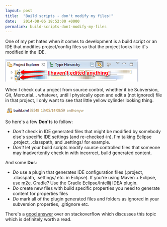 ```yaml
---
layout: post
title:  "Build scripts - don't modify my files!"
date:   2014-08-06 18:52:00 +0000
permalink: build-scripts-dont-modify-my-files
---
```


One of my pet hates when it comes to development is a build script or an IDE that modifies project/config files so that the project looks like it's modified in the IDE.

![Modified](/assets/img/2014-08-06-modified-scm-project.png)

When I check out a project from source control, whether it be Subversion, Git, Mercurial... whatever, until I physically open and edit a (not ignored) file in that project, I only want to see that little yellow cylinder looking thing.

![Unchanged](/assets/img/2014-08-06-unchanged-scm.png)

So here's a few **Don't**s to follow:

* *Don't* check in IDE generated files that might be modified by somebody else's specific IDE settings (and re-checked-in). I'm talking Eclipse .project, .classpath, and .settings/ for example.
* *Don't* let your build scripts modify source controlled files that someone may inadvertently check in with incorrect, build generated content.

And some **Do**s:

* *Do* use a plugin that generates IDE configuration files (.project, .classpath, .settings/ etc. in Eclipse). If you're using Maven + Eclipse, use [m2e](https://www.eclipse.org/m2e/). Gradle? Use the Gradle Eclipse/Intellij IDEA plugin.
* *Do* create new files with build specific properties you need to generate content for properties files
* *Do* mark all of the plugin generated files and folders as ignored in your subversion properties, .gitignore etc.

There's a [good answer](http://stackoverflow.com/a/337317/2309046) over on stackoverflow which discusses this topic which is definitely worth a read.
